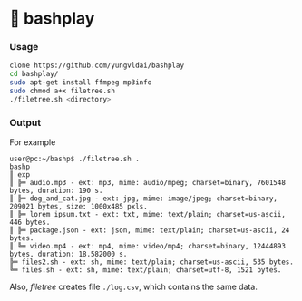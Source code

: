 #  📂 bashplay

### Usage

```bash
clone https://github.com/yungvldai/bashplay
cd bashplay/
sudo apt-get install ffmpeg mp3info
sudo chmod a+x filetree.sh
./filetree.sh <directory>
```

### Output

For example

```
user@pc:~/bashp$ ./filetree.sh .
bashp
║ exp
║ ╠═ audio.mp3 - ext: mp3, mime: audio/mpeg; charset=binary, 7601548 bytes, duration: 190 s.
║ ╠═ dog_and_cat.jpg - ext: jpg, mime: image/jpeg; charset=binary, 209021 bytes, size: 1000x485 pxls.
║ ╠═ lorem_ipsum.txt - ext: txt, mime: text/plain; charset=us-ascii, 446 bytes.
║ ╠═ package.json - ext: json, mime: text/plain; charset=us-ascii, 24 bytes.
║ ╚═ video.mp4 - ext: mp4, mime: video/mp4; charset=binary, 12444893 bytes, duration: 18.582000 s.
╠═ files2.sh - ext: sh, mime: text/plain; charset=us-ascii, 535 bytes.
╚═ files.sh - ext: sh, mime: text/plain; charset=utf-8, 1521 bytes.

```

Also, *filetree* creates file `./log.csv`, which contains the same data.
